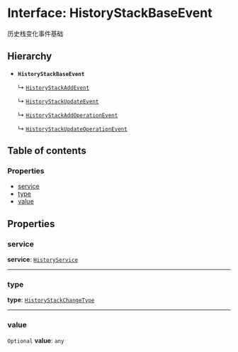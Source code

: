 # Interface: HistoryStackBaseEvent

历史栈变化事件基础

## Hierarchy

* **`HistoryStackBaseEvent`**

  ↳ [`HistoryStackAddEvent`](/en/auto-docs/history/interfaces/HistoryStackAddEvent.md)

  ↳ [`HistoryStackUpdateEvent`](/en/auto-docs/history/interfaces/HistoryStackUpdateEvent.md)

  ↳ [`HistoryStackAddOperationEvent`](/en/auto-docs/history/interfaces/HistoryStackAddOperationEvent.md)

  ↳ [`HistoryStackUpdateOperationEvent`](/en/auto-docs/history/interfaces/HistoryStackUpdateOperationEvent.md)

## Table of contents

### Properties

* [service](/en/auto-docs/history/interfaces/HistoryStackBaseEvent.md#service)
* [type](/en/auto-docs/history/interfaces/HistoryStackBaseEvent.md#type)
* [value](/en/auto-docs/history/interfaces/HistoryStackBaseEvent.md#value)

## Properties

### service

**service**: [`HistoryService`](/en/auto-docs/history/classes/HistoryService.md)

***

### type

**type**: [`HistoryStackChangeType`](/en/auto-docs/history/enums/HistoryStackChangeType.md)

***

### value

`Optional` **value**: `any`
